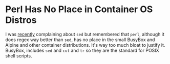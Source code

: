# Perl Has No Place in Container OS Distros

I was [recently](20210502005834) complaining about `sed` but remembered
that `perl`, although it does regex way better than `sed`, has no place
in the small BusyBox and Alpine and other container distributions. It's
way too much bloat to justify it. BusyBox, includes `sed` and `cut` and
`tr` so they are the standard for POSIX shell scripts.
